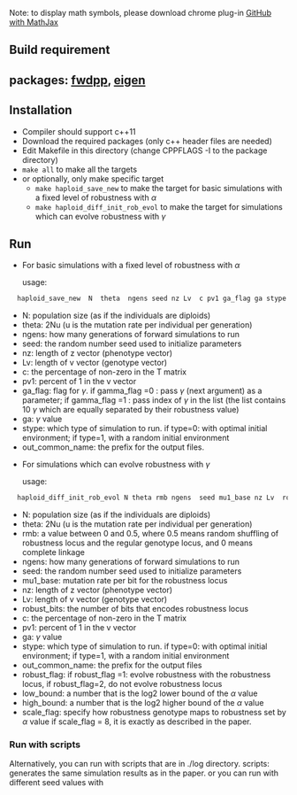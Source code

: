 
Note: to display math symbols, please download chrome plug-in [GitHub with MathJax](https://chrome.google.com/webstore/detail/github-with-mathjax/ioemnmodlmafdkllaclgeombjnmnbima?hl=en)

## Build requirement
## packages: [fwdpp](https://github.com/molpopgen/fwdpp), [eigen](http://eigen.tuxfamily.org/index.php?title=Main_Page)

## Installation
- Compiler should support c++11
- Download the required packages (only c++ header files are needed)
- Edit Makefile in this directory (change CPPFLAGS -I to the package directory)
- `make all` to make all the targets
- or optionally, only make specific target
  +  `make haploid_save_new` to make the target for basic simulations with a fixed level of robustness with  $\alpha$
  + `make haploid_diff_init_rob_evol` to make the target for simulations which can evolve robustness with $\gamma$

## Run
- For basic simulations with a fixed level of robustness with  $\alpha$

  usage:

```bash
  haploid_save_new  N  theta  ngens seed nz Lv  c pv1 ga_flag ga stype out_common_name
```
  + N: population size (as if the individuals are diploids)
  + theta: 2Nu (u is the mutation rate per individual per generation)
  + ngens: how many generations of forward simulations to run
  + seed: the random number seed used to initialize parameters
  + nz: length of z vector (phenotype vector)
  + Lv: length of v vector (genotype vector)
  + c: the percentage of non-zero in the T matrix
  + pv1: percent of 1 in the v vector
  + ga_flag: flag for $\gamma$. if gamma_flag =0 : pass $\gamma$ (next argument) as a parameter;
    if gamma_flag =1 :  pass index of $\gamma$ in the list (the list contains 10 $\gamma$ which are equally separated by their robustness value)
  + ga: $\gamma$ value
  + stype: which type of simulation to run. if type=0: with optimal initial environment; if type=1, with a random initial environment
  + out_common_name: the prefix for the output files.

- For simulations which can evolve robustness with $\gamma$

  usage:

```bash
  haploid_diff_init_rob_evol N theta rmb ngens  seed mu1_base nz Lv  robust_bits  c pv1 ga stype out_common_name   robust_flag  low_bound high_bound  scale_flag
```

  + N: population size (as if the individuals are diploids)
  + theta: 2Nu (u is the mutation rate per individual per generation)
  + rmb: a value between 0 and 0.5, where 0.5 means random shuffling of robustness locus and the regular genotype locus, and 0 means complete linkage
  + ngens: how many generations of forward simulations to run
  + seed: the random number seed used to initialize parameters
  + mu1_base: mutation rate per bit for the robustness locus
  + nz: length of z vector (phenotype vector)
  + Lv: length of v vector (genotype vector)
  + robust_bits: the number of bits that encodes robustness locus
  + c: the percentage of non-zero in the T matrix
  + pv1: percent of 1 in the v vector
  + ga: $\gamma$ value
  + stype: which type of simulation to run. if type=0: with optimal initial environment; if type=1, with a random initial environment
  + out_common_name: the prefix for the output files
  + robust_flag: if robust_flag =1: evolve robustness with the robustness locus, if robust_flag=2, do not evolve robustness locus
  + low_bound: a number that is the log2 lower bound of the $\alpha$ value
  + high_bound:  a number that is the log2 higher bound of the $\alpha$ value
  + scale_flag: specify how robustness genotype maps to robustness set by $\alpha$ value
    if scale_flag = 8, it is exactly as described in the paper.

### Run with scripts
Alternatively, you can run with scripts that are in ./log directory.
scripts: generates the same simulation results as in the paper.
or you can run with different seed values with
